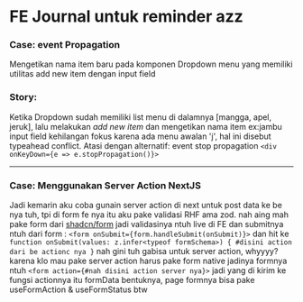 # FE Journal untuk reminder azz


### Case: event Propagation
Mengetikan nama item baru pada komponen Dropdown menu yang memiliki utilitas add new item dengan input field
### Story: 
Ketika Dropdown sudah memiliki list menu di dalamnya [mangga, apel, jeruk], lalu melakukan _add new item_ dan mengetikan nama item ex:jambu input field kehilangan fokus karena ada menu awalan 'j', hal ini disebut typeahead conflict. Atasi dengan alternatif: event stop propagation ```<div onKeyDown={e => e.stopPropagation()}>```

<hr/>

### Case: Menggunakan Server Action NextJS
Jadi kemarin aku coba gunain server action di next untuk post data ke be nya tuh, tpi di form fe nya itu aku pake validasi RHF ama zod. nah aing mah pake form dari [shadcn/form](https://ui.shadcn.com/docs/components/form) jadi validasinya ntuh live di FE dan submitnya ntuh dari form :   ```<form onSubmit={form.handleSubmit(onSubmit)}>``` dan hit ke ```function onSubmit(values: z.infer<typeof formSchema>) { #disini action dari be actionc nya }``` nah gini tuh gabisa untuk server action, whyyyy? karena klo mau pake server action harus pake form native jadinya formnya ntuh ```<form action={#nah disini action server nya}>``` jadi yang di kirim ke fungsi actionnya itu formData bentuknya, page formnya bisa pake useFormAction & useFormStatus btw
